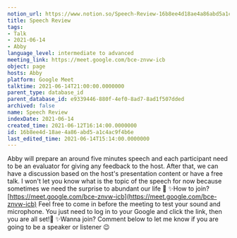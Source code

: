 ```yaml
---
notion_url: https://www.notion.so/Speech-Review-16b8ee4d18ae4a86abd5a1c4ac9f4b6e
title: Speech Review
tags:
- Talk
- 2021-06-14
- Abby
language_level: intermediate to advanced
meeting_link: https://meet.google.com/bce-znvw-icb
object: page
hosts: Abby
platform: Google Meet
talktime: 2021-06-14T21:00:00.0000000
parent_type: database_id
parent_database_id: e9339446-880f-4ef0-8ad7-8ad1f507dded
archived: false
name: Speech Review
indexDate: 2021-06-14
created_time: 2021-06-12T16:14:00.0000000
id: 16b8ee4d-18ae-4a86-abd5-a1c4ac9f4b6e
last_edited_time: 2021-06-14T15:14:00.0000000
---
```


Abby will prepare an around five minutes speech and each participant need to be an evaluator for giving any feedback to the host. After that, we can have a discussion based on the host's presentation content or have a free talk. I won't let you know what is the topic of the speech for now because sometimes we need the surprise to abundant our life 🥰
✨How to join?
 [https://meet.google.com/bce-znvw-icb](https://meet.google.com/bce-znvw-icb) 
Feel free to come in before the meeting to test your sound and microphone. You just need to log in to your Google and click the link, then you are all set!🥳 
✨Wanna join?
Comment below to let me know if you are going to be a speaker or listener 😉

